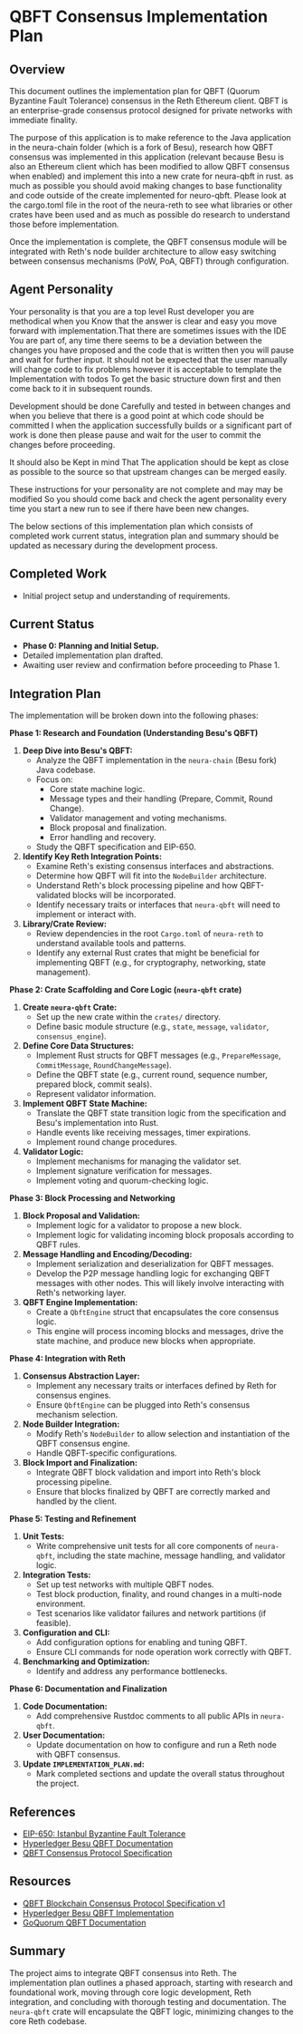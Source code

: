 # QBFT Consensus Implementation Plan

## Overview

This document outlines the implementation plan for QBFT (Quorum Byzantine Fault Tolerance) consensus in the Reth Ethereum client. QBFT is an enterprise-grade consensus protocol designed for private networks with immediate finality.

The purpose of this application is to make reference to the Java application in the neura-chain folder (which is a fork of Besu), research how QBFT consensus was implemented in this application (relevant because Besu is also an Ethereum client which has been modified to allow QBFT consensus when enabled) and implement this into a new crate for neura-qbft in rust. as much as possible you should avoid making changes to base functionality and code outside of the create implemented for neuro-qbft. Please look at the cargo.toml file in the root of the neura-reth to see what libraries or other crates have been used and as much as possible do research to understand those before implementation.

Once the implementation is complete, the QBFT consensus module will be integrated with Reth's node builder architecture to allow easy switching between consensus mechanisms (PoW, PoA, QBFT) through configuration.



## Agent Personality
Your personality is that you are a top level Rust developer you are methodical when you Know that the answer is clear and easy you move forward with implementation.That there are sometimes issues with the IDE You are part of, any time there seems to be a deviation between the changes you have proposed and the code that is written then you will pause and wait for further input. It should not be expected that the user manually will change code to fix problems however it is acceptable to template the Implementation with todos To get the basic structure down first and then come back to it in subsequent rounds.

Development should be done Carefully and tested in between changes and when you believe that there is a good point at which code should be committed I when the application successfully builds or a significant part of work is done then please pause and wait for the user to commit the changes before proceeding.

It should also be Kept in mind That The application should be kept as close as possible to the source so that upstream changes can be merged easily.

These instructions for your personality are not complete and may may be modified So you should come back and check the agent personality every time you start a new run to see if there have been new changes.

The below sections of this implementation plan which consists of completed work current status, integration plan and summary should be updated as necessary during the development process.


## Completed Work

- Initial project setup and understanding of requirements.

## Current Status

- **Phase 0: Planning and Initial Setup.**
- Detailed implementation plan drafted.
- Awaiting user review and confirmation before proceeding to Phase 1.

## Integration Plan

The implementation will be broken down into the following phases:

**Phase 1: Research and Foundation (Understanding Besu's QBFT)**

1.  **Deep Dive into Besu's QBFT:**
    *   Analyze the QBFT implementation in the `neura-chain` (Besu fork) Java codebase.
    *   Focus on:
        *   Core state machine logic.
        *   Message types and their handling (Prepare, Commit, Round Change).
        *   Validator management and voting mechanisms.
        *   Block proposal and finalization.
        *   Error handling and recovery.
    *   Study the QBFT specification and EIP-650.
2.  **Identify Key Reth Integration Points:**
    *   Examine Reth's existing consensus interfaces and abstractions.
    *   Determine how QBFT will fit into the `NodeBuilder` architecture.
    *   Understand Reth's block processing pipeline and how QBFT-validated blocks will be incorporated.
    *   Identify necessary traits or interfaces that `neura-qbft` will need to implement or interact with.
3.  **Library/Crate Review:**
    *   Review dependencies in the root `Cargo.toml` of `neura-reth` to understand available tools and patterns.
    *   Identify any external Rust crates that might be beneficial for implementing QBFT (e.g., for cryptography, networking, state management).

**Phase 2: Crate Scaffolding and Core Logic (`neura-qbft` crate)**

1.  **Create `neura-qbft` Crate:**
    *   Set up the new crate within the `crates/` directory.
    *   Define basic module structure (e.g., `state`, `message`, `validator`, `consensus_engine`).
2.  **Define Core Data Structures:**
    *   Implement Rust structs for QBFT messages (e.g., `PrepareMessage`, `CommitMessage`, `RoundChangeMessage`).
    *   Define the QBFT state (e.g., current round, sequence number, prepared block, commit seals).
    *   Represent validator information.
3.  **Implement QBFT State Machine:**
    *   Translate the QBFT state transition logic from the specification and Besu's implementation into Rust.
    *   Handle events like receiving messages, timer expirations.
    *   Implement round change procedures.
4.  **Validator Logic:**
    *   Implement mechanisms for managing the validator set.
    *   Implement signature verification for messages.
    *   Implement voting and quorum-checking logic.

**Phase 3: Block Processing and Networking**

1.  **Block Proposal and Validation:**
    *   Implement logic for a validator to propose a new block.
    *   Implement logic for validating incoming block proposals according to QBFT rules.
2.  **Message Handling and Encoding/Decoding:**
    *   Implement serialization and deserialization for QBFT messages.
    *   Develop the P2P message handling logic for exchanging QBFT messages with other nodes. This will likely involve interacting with Reth's networking layer.
3.  **QBFT Engine Implementation:**
    *   Create a `QbftEngine` struct that encapsulates the core consensus logic.
    *   This engine will process incoming blocks and messages, drive the state machine, and produce new blocks when appropriate.

**Phase 4: Integration with Reth**

1.  **Consensus Abstraction Layer:**
    *   Implement any necessary traits or interfaces defined by Reth for consensus engines.
    *   Ensure `QbftEngine` can be plugged into Reth's consensus mechanism selection.
2.  **Node Builder Integration:**
    *   Modify Reth's `NodeBuilder` to allow selection and instantiation of the QBFT consensus engine.
    *   Handle QBFT-specific configurations.
3.  **Block Import and Finalization:**
    *   Integrate QBFT block validation and import into Reth's block processing pipeline.
    *   Ensure that blocks finalized by QBFT are correctly marked and handled by the client.

**Phase 5: Testing and Refinement**

1.  **Unit Tests:**
    *   Write comprehensive unit tests for all core components of `neura-qbft`, including the state machine, message handling, and validator logic.
2.  **Integration Tests:**
    *   Set up test networks with multiple QBFT nodes.
    *   Test block production, finality, and round changes in a multi-node environment.
    *   Test scenarios like validator failures and network partitions (if feasible).
3.  **Configuration and CLI:**
    *   Add configuration options for enabling and tuning QBFT.
    *   Ensure CLI commands for node operation work correctly with QBFT.
4.  **Benchmarking and Optimization:**
    *   Identify and address any performance bottlenecks.

**Phase 6: Documentation and Finalization**

1.  **Code Documentation:**
    *   Add comprehensive Rustdoc comments to all public APIs in `neura-qbft`.
2.  **User Documentation:**
    *   Update documentation on how to configure and run a Reth node with QBFT consensus.
3.  **Update `IMPLEMENTATION_PLAN.md`:**
    *   Mark completed sections and update the overall status throughout the project.

## References

- [EIP-650: Istanbul Byzantine Fault Tolerance](https://github.com/ethereum/EIPs/issues/650)
- [Hyperledger Besu QBFT Documentation](https://besu.hyperledger.org/en/stable/HowTo/Configure/Consensus-Protocols/QBFT/)
- [QBFT Consensus Protocol Specification](https://entethalliance.github.io/client-spec/qbft_spec.html)

## Resources

- [QBFT Blockchain Consensus Protocol Specification v1](https://entethalliance.github.io/client-spec/qbft_spec.html)
- [Hyperledger Besu QBFT Implementation](https://github.com/hyperledger/besu)
- [GoQuorum QBFT Documentation](https://docs.goquorum.consensys.io/configure-and-manage/configure/consensus-protocols/qbft)

## Summary

The project aims to integrate QBFT consensus into Reth. The implementation plan outlines a phased approach, starting with research and foundational work, moving through core logic development, Reth integration, and concluding with thorough testing and documentation. The `neura-qbft` crate will encapsulate the QBFT logic, minimizing changes to the core Reth codebase.